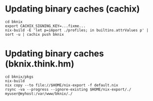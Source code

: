 # Updating binary caches (cachix)

```
cd bknix
export CACHIX_SIGNING_KEY=...fixme...
nix-build -E 'let p=import ./profiles; in builtins.attrValues p' | sort -u | cachix push bknix
```

# Updating binary caches (bknix.think.hm)

```
cd bknix/pkgs
nix-build
nix copy --to file://$HOME/nix-export -f default.nix
rsync -va --progress --ignore-existing $HOME/nix-export/./ myuser@myhost:/var/www/bknix/./
```

